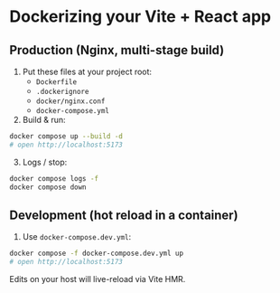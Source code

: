# Dockerizing your Vite + React app

## Production (Nginx, multi-stage build)
1) Put these files at your project root:
   - `Dockerfile`
   - `.dockerignore`
   - `docker/nginx.conf`
   - `docker-compose.yml`
2) Build & run:
```bash
docker compose up --build -d
# open http://localhost:5173
```
3) Logs / stop:
```bash
docker compose logs -f
docker compose down
```

## Development (hot reload in a container)
1) Use `docker-compose.dev.yml`:
```bash
docker compose -f docker-compose.dev.yml up
# open http://localhost:5173
```
Edits on your host will live-reload via Vite HMR.

